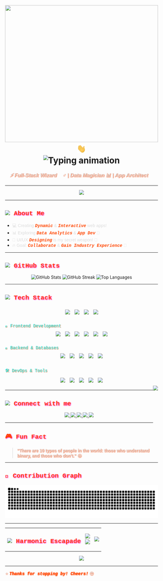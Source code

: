 <h1 align="center">
  <img src="https://i.gifer.com/Dhug.gif" width="100%" height="450"/>
  <br/>
  <img src="https://raw.githubusercontent.com/ABSphreak/ABSphreak/master/gifs/Hi.gif" width="30px">
  <br>
  <img src="https://readme-typing-svg.herokuapp.com?font=Fira+Code&size=24&duration=4000&pause=100&color=00FF00&center=true&vCenter=true&lines=Hey+there!_;I'm+Ansh+Sahu𒉭_;coder????_;developer??!!_;Nahhhh_;Napster(≧∇≦)😴_" alt="Typing animation">
</h1>






<p align="center" style="font-family: Arial, sans-serif; font-size: 1.2em; color: #DCDCDC; text-shadow: 1px 1px 2px #FF4500;"><b><i>⚡ Full-Stack Wizard 🧙‍♂️ | Data Magician 📊 | App Architect 📱</i></b></p>

---

<div align="center">
  <img src="https://media1.tenor.com/m/riqxUvXso5AAAAAd/spike.gif" width="450" />
</div>

---

## <span style="font-family: 'Courier New', monospace; color: #FF4500; text-shadow: 1px 1px 3px #FF00FF;"><img src="https://media.tenor.com/g-aya7PJh2EAAAAM/me-get-jammed-on.gif" width="60px"> About Me</span>

- <span style="font-family: Arial, sans-serif; color: #DCDCDC;">💻 Creating **<i style="font-family: 'Courier New', monospace; color: #FF4500;">Dynamic</i>** & **<i style="font-family: 'Courier New', monospace; color: #FF4500;">Interactive</i>** web apps!</span>  
- <span style="font-family: Arial, sans-serif; color: #DCDCDC;">📊 Exploring **<i style="font-family: 'Courier New', monospace; color: #FF4500;">Data Analytics</i>** & **<i style="font-family: 'Courier New', monospace; color: #FF4500;">App Dev</i>** 🚀</span>  
- <span style="font-family: Arial, sans-serif; color: #DCDCDC;">🎨 UI/UX **<i style="font-family: 'Courier New', monospace; color: #FF4500;">Designing</i>** is my secret weapon! 🎯</span>  
- <span style="font-family: Arial, sans-serif; color: #DCDCDC;">🔥 Goal: **<i style="font-family: 'Courier New', monospace; color: #FF4500;">Collaborate</i>** & **<i style="font-family: 'Courier New', monospace; color: #FF4500;">Gain Industry Experience</i>** 🚀</span>  

---

## <span style="font-family: 'Courier New', monospace; color: #FF4500; text-shadow: 1px 1px 3px #FF00FF;"><img src="https://media.tenor.com/LSHKMiRdLggAAAAm/statistics-trending-up.webp" width="60px"> GitHub Stats</span>  

<div align="center">
  <img src="https://github-readme-stats.vercel.app/api?username=ANSH696969&show_icons=true&theme=gruvbox&hide_border=true&title_color=FF4500&icon_color=FF4500&text_color=DCDCDC&bg_color=0D1117" height="180" alt="GitHub Stats" />
  <img src="https://streak-stats.vercel.app?user=ANSH696969&theme=gruvbox&hide_border=true&ring=FF4500&fire=FF4500&sideNums=FF6347&currStreakNum=FF4500" height="180" alt="GitHub Streak" />
  <img src="https://github-readme-stats.vercel.app/api/top-langs?username=ANSH696969&layout=compact&langs_count=6&theme=gruvbox&hide_border=true&title_color=FF4500&text_color=DCDCDC&bg_color=0D1117" height="180" alt="Top Languages" />
</div>

---

## <span style="font-family: 'Courier New', monospace; color: #FF4500; text-shadow: 1px 1px 3px #FF00FF;"><img src="https://media.tenor.com/H9uhBUzf2xwAAAAM/hacker-test.gif" width="60px"> Tech Stack</span>  

<div style="display: flex; flex-wrap: wrap; justify-content: center; gap: 15px; padding: 10px;">
  <img style="transition: transform 0.3s ease;" onmouseover="this.style.transform='scale(1.2) rotate(10deg)';" onmouseout="this.style.transform='scale(1) rotate(0deg)';" src="https://img.shields.io/badge/C-🔧-A8B9CC?style=for-the-badge&logo=c&logoColor=white" />
  <img style="transition: transform 0.3s ease;" onmouseover="this.style.transform='scale(1.2) rotate(10deg)';" onmouseout="this.style.transform='scale(1) rotate(0deg)';" src="https://img.shields.io/badge/C++-💻-00599C?style=for-the-badge&logo=c%2B%2B&logoColor=white" />
  <img style="transition: transform 0.3s ease;" onmouseover="this.style.transform='scale(1.2) rotate(10deg)';" onmouseout="this.style.transform='scale(1) rotate(0deg)';" src="https://img.shields.io/badge/JavaScript-🚀-F7DF1E?style=for-the-badge&logo=javascript&logoColor=black" />
  <img style="transition: transform 0.3s ease;" onmouseover="this.style.transform='scale(1.2) rotate(10deg)';" onmouseout="this.style.transform='scale(1) rotate(0deg)';" src="https://img.shields.io/badge/TypeScript-🌟-3178C6?style=for-the-badge&logo=typescript&logoColor=white" />
</div>

<div style="font-family: 'Courier New', monospace; color: #00FFFF; text-shadow: 1px 1px 2px #FF4500; margin-top: 20px;">🎨 Frontend Development</div>
<div style="display: flex; flex-wrap: wrap; justify-content: center; gap: 15px; padding: 10px;">
  <img style="transition: transform 0.3s ease;" onmouseover="this.style.transform='scale(1.2) rotate(10deg)';" onmouseout="this.style.transform='scale(1) rotate(0deg)';" src="https://img.shields.io/badge/HTML5-🎨-E34F26?style=for-the-badge&logo=html5&logoColor=white" />
  <img style="transition: transform 0.3s ease;" onmouseover="this.style.transform='scale(1.2) rotate(10deg)';" onmouseout="this.style.transform='scale(1) rotate(0deg)';" src="https://img.shields.io/badge/CSS3-✨-1572B6?style=for-the-badge&logo=css3&logoColor=white" />
  <img style="transition: transform 0.3s ease;" onmouseover="this.style.transform='scale(1.2) rotate(10deg)';" onmouseout="this.style.transform='scale(1) rotate(0deg)';" src="https://img.shields.io/badge/React-⚛️-61DAFB?style=for-the-badge&logo=react&logoColor=black" />
  <img style="transition: transform 0.3s ease;" onmouseover="this.style.transform='scale(1.2) rotate(10deg)';" onmouseout="this.style.transform='scale(1) rotate(0deg)';" src="https://img.shields.io/badge/Next.js-⬛-000000?style=for-the-badge&logo=next.js&logoColor=white" />
  <img style="transition: transform 0.3s ease;" onmouseover="this.style.transform='scale(1.2) rotate(10deg)';" onmouseout="this.style.transform='scale(1) rotate(0deg)';" src="https://img.shields.io/badge/Tailwind-💨-38B2AC?style=for-the-badge&logo=tailwind-css&logoColor=white" />
  <img style="transition: transform 0.3s ease;" onmouseover="this.style.transform='scale(1.2) rotate(10deg)';" onmouseout="this.style.transform='scale(1) rotate(0deg)';" src="https://img.shields.io/badge/Bootstrap-🎡-7952B3?style=for-the-badge&logo=bootstrap&logoColor=white" />
</div>

<div style="font-family: 'Courier New', monospace; color: #00FFFF; text-shadow: 1px 1px 2px #FF4500; margin-top: 20px;">🔧 Backend & Databases</div>
<div style="display: flex; flex-wrap: wrap; justify-content: center; gap: 15px; padding: 10px;">
  <img style="transition: transform 0.3s ease;" onmouseover="this.style.transform='scale(1.2) rotate(10deg)';" onmouseout="this.style.transform='scale(1) rotate(0deg)';" src="https://img.shields.io/badge/Node.js-🌿-339933?style=for-the-badge&logo=node.js&logoColor=white" />
  <img style="transition: transform 0.3s ease;" onmouseover="this.style.transform='scale(1.2) rotate(10deg)';" onmouseout="this.style.transform='scale(1) rotate(0deg)';" src="https://img.shields.io/badge/Express-⚡-000000?style=for-the-badge&logo=express&logoColor=white" />
  <img style="transition: transform 0.3s ease;" onmouseover="this.style.transform='scale(1.2) rotate(10deg)';" onmouseout="this.style.transform='scale(1) rotate(0deg)';" src="https://img.shields.io/badge/MongoDB-🍃-47A248?style=for-the-badge&logo=mongodb&logoColor=white" />
  <img style="transition: transform 0.3s ease;" onmouseover="this.style.transform='scale(1.2) rotate(10deg)';" onmouseout="this.style.transform='scale(1) rotate(0deg)';" src="https://img.shields.io/badge/Firebase-🔥-FFCA28?style=for-the-badge&logo=firebase&logoColor=black" />
  <img style="transition: transform 0.3s ease;" onmouseover="this.style.transform='scale(1.2) rotate(10deg)';" onmouseout="this.style.transform='scale(1) rotate(0deg)';" src="https://img.shields.io/badge/Supabase-🗄️-3ECF8E?style=for-the-badge&logo=supabase&logoColor=white" />
</div>

<div style="font-family: 'Courier New', monospace; color: #00FFFF; text-shadow: 1px 1px 2px #FF4500; margin-top: 20px;">🛠️ DevOps & Tools</div>
<div style="display: flex; flex-wrap: wrap; justify-content: center; gap: 15px; padding: 10px;">
  <img style="transition: transform 0.3s ease;" onmouseover="this.style.transform='scale(1.2) rotate(10deg)';" onmouseout="this.style.transform='scale(1) rotate(0deg)';" src="https://img.shields.io/badge/Git-📌-F05032?style=for-the-badge&logo=git&logoColor=white" />
  <img style="transition: transform 0.3s ease;" onmouseover="this.style.transform='scale(1.2) rotate(10deg)';" onmouseout="this.style.transform='scale(1) rotate(0deg)';" src="https://img.shields.io/badge/GitHub-🐙-181717?style=for-the-badge&logo=github&logoColor=white" />
  <img style="transition: transform 0.3s ease;" onmouseover="this.style.transform='scale(1.2) rotate(10deg)';" onmouseout="this.style.transform='scale(1) rotate(0deg)';" src="https://img.shields.io/badge/Docker-🐳-2496ED?style=for-the-badge&logo=docker&logoColor=white" />
  <img style="transition: transform 0.3s ease;" onmouseover="this.style.transform='scale(1.2) rotate(10deg)';" onmouseout="this.style.transform='scale(1) rotate(0deg)';" src="https://img.shields.io/badge/AWS-☁️-232F3E?style=for-the-badge&logo=amazon-aws&logoColor=white" />
  <img style="transition: transform 0.3s ease;" onmouseover="this.style.transform='scale(1.2) rotate(10deg)';" onmouseout="this.style.transform='scale(1) rotate(0deg)';" src="https://img.shields.io/badge/Vercel-🚀-000000?style=for-the-badge&logo=vercel&logoColor=white" />
</div>

<img align="right" height="150" src="https://media1.tenor.com/m/GfSX-u7VGM4AAAAC/coding.gif" />

---
## <span style="font-family: 'Courier New', monospace; color: #FF4500; text-shadow: 1px 1px 3px #FF00FF;"><img src="https://i.gifer.com/origin/4d/4dc11d17f5292fd463a60aa2bbb41f6a_w200.webp" width="50px"> Connect with me</span>  

<div align="center">
  <a href="https://www.instagram.com/ansh_sahuji___/" target="_blank">
    <img src="https://img.shields.io/badge/Instagram-E4405F?style=for-the-badge&logo=instagram&logoColor=white" />
  </a>
  <a href="mailto:your.email@gmail.com" target="_blank">
    <img src="https://img.shields.io/badge/Gmail-D14836?style=for-the-badge&logo=gmail&logoColor=white" />
  </a>
  <a href="https://www.linkedin.com/in/ansh-sahu-1b24b424b/" target="_blank">
    <img src="https://img.shields.io/badge/LinkedIn-0077B5?style=for-the-badge&logo=linkedin&logoColor=white" />
  </a>
  <a href="https://x.com/anshsah90369426" target="_blank">
    <img src="https://img.shields.io/badge/X-000000?style=for-the-badge&logo=x&logoColor=white" />
  </a>
  <a href="https://ansh-portfolio14.netlify.app/" target="_blank">
    <img src="https://img.shields.io/badge/Portfolio-FF4500?style=for-the-badge&logo=netlify&logoColor=white" />
  </a>
</div>

---

## <span style="font-family: 'Courier New', monospace; color: #FF4500; text-shadow: 1px 1px 3px #FF00FF;">🎮 Fun Fact</span>  

> <span style="font-family: Arial, sans-serif; color: #DCDCDC; text-shadow: 1px 1px 2px #FF4500;">**"There are 10 types of people in the world: those who understand binary, and those who don't."** 😆</span>  

---

## <span style="font-family: 'Courier New', monospace; color: #FF4500; text-shadow: 1px 1px 3px #FF00FF;">🐍 Contribution Graph</span>  

<div align="center">
  <img src="https://raw.githubusercontent.com/ANSH696969/ANSH696969/output/snake.svg" alt="Snake Animation" />
</div>

---
<table>
  <tr>
    <td>
      <h2 style="font-family: 'Courier New', monospace; color: #FF4500; text-shadow: 1px 1px 3px #FF00FF;">
        <img src="https://i.gifer.com/origin/a0/a0fdfb0039405b9a8c222dd252be9565_w200.webp" width="60px">
        Harmonic Escapade
      </h2>
    </td>
    <td>
      <a href="https://spotify-github-profile.kittinanx.com/api/view.svg?uid=31cgswzgybt4wfqmdvzq4dre2m2e&redirect=true">
        <img src="https://spotify-github-profile.kittinanx.com/api/view.svg?uid=31cgswzgybt4wfqmdvzq4dre2m2e&cover_image=true&theme=default&show_offline=true&background_color=121212&interchange=true&bar_color=53b14f&bar_color_cover=false">
      </a>
      <br>
      <a href="https://spotify-github-profile.kittinanx.com/api/recently-played.svg?uid=31cgswzgybt4wfqmdvzq4dre2m2e">
        <img src="https://spotify-github-profile.kittinanx.com/api/recently-played.svg?uid=31cgswzgybt4wfqmdvzq4dre2m2e">
      </a>
    </td>
    <td>
      <img src="https://i.gifer.com/origin/79/79c9bd19c3c5e678ff2b42f93234d7f9_w200.webp" width=100%>
    </td>
  </tr>
</table>



<div align="center">
  <img src="https://media.tenor.com/THXLmSGSqJAAAAAi/mikaela-hyakuya.gif" height="200" />
</div>

---

<span style="font-family: Arial, sans-serif; color: #DCDCDC; text-shadow: 1px 1px 2px #FF4500;">⭐ **<i style="font-family: 'Courier New', monospace; color: #FF4500;">Thanks for stopping by! Cheers!</i>** 😎</span>
